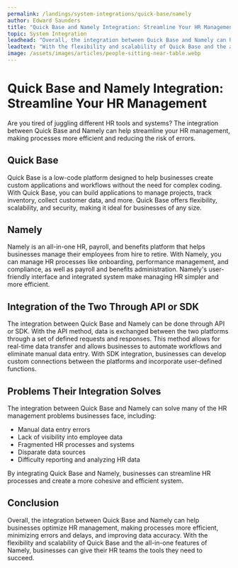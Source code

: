 ```yaml
---
permalink: /landings/system-integrations/quick-base/namely
author: Edward Saunders
title: "Quick Base and Namely Integration: Streamline Your HR Management"
topic: System Integration
leadhead: "Overall, the integration between Quick Base and Namely can help businesses optimize HR management, making processes more efficient, minimizing errors and delays, and improving data accuracy"
leadtext: "With the flexibility and scalability of Quick Base and the all-in-one features of Namely, businesses can give their HR teams the tools they need to succeed."
image: /assets/images/articles/people-sitting-near-table.webp
---
```

<div class="arttext">    <h1>Quick Base and Namely Integration: Streamline Your HR Management</h1>
    <p>Are you tired of juggling different HR tools and systems? The integration between Quick Base and Namely can help streamline your HR management, making processes more efficient and reducing the risk of errors.</p>
    <h2>Quick Base</h2>
    <p>Quick Base is a low-code platform designed to help businesses create custom applications and workflows without the need for complex coding. With Quick Base, you can build applications to manage projects, track inventory, collect customer data, and more. Quick Base offers flexibility, scalability, and security, making it ideal for businesses of any size.</p>
    <h2>Namely</h2>
    <p>Namely is an all-in-one HR, payroll, and benefits platform that helps businesses manage their employees from hire to retire. With Namely, you can manage HR processes like onboarding, performance management, and compliance, as well as payroll and benefits administration. Namely's user-friendly interface and integrated system make managing HR simpler and more efficient.</p>
    <h2>Integration of the Two Through API or SDK</h2>
    <p>The integration between Quick Base and Namely can be done through API or SDK. With the API method, data is exchanged between the two platforms through a set of defined requests and responses. This method allows for real-time data transfer and allows businesses to automate workflows and eliminate manual data entry. With SDK integration, businesses can develop custom connections between the platforms and incorporate user-defined functions.</p>
    <h2>Problems Their Integration Solves</h2>
    <p>The integration between Quick Base and Namely can solve many of the HR management problems businesses face, including:</p>
    <ul>
      <li>Manual data entry errors</li>
      <li>Lack of visibility into employee data</li>
      <li>Fragmented HR processes and systems</li>
      <li>Disparate data sources</li>
      <li>Difficulty reporting and analyzing HR data</li>
    </ul>
    <p>By integrating Quick Base and Namely, businesses can streamline HR processes and create a more cohesive and efficient system.</p>
    <h2>Conclusion</h2>
    <p>Overall, the integration between Quick Base and Namely can help businesses optimize HR management, making processes more efficient, minimizing errors and delays, and improving data accuracy. With the flexibility and scalability of Quick Base and the all-in-one features of Namely, businesses can give their HR teams the tools they need to succeed.</p>
</div>
